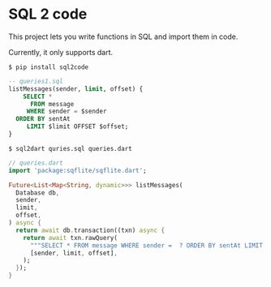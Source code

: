 # SQL 2 code

This project lets you write functions in SQL and import them in code.  

Currently, it only supports dart.

```console
$ pip install sql2code
```

```sql
-- queries1.sql
listMessages(sender, limit, offset) {
    SELECT *
      FROM message
     WHERE sender = $sender  
  ORDER BY sentAt
     LIMIT $limit OFFSET $offset;
}
```

```console
$ sql2dart quries.sql queries.dart 
```

```dart
// queries.dart
import 'package:sqflite/sqflite.dart';

Future<List<Map<String, dynamic>>> listMessages(
  Database db,
  sender,
  limit,
  offset,
) async {
  return await db.transaction((txn) async {
    return await txn.rawQuery(
      """SELECT * FROM message WHERE sender =  ? ORDER BY sentAt LIMIT ? OFFSET ? """,
      [sender, limit, offset],
    );
  });
}
```